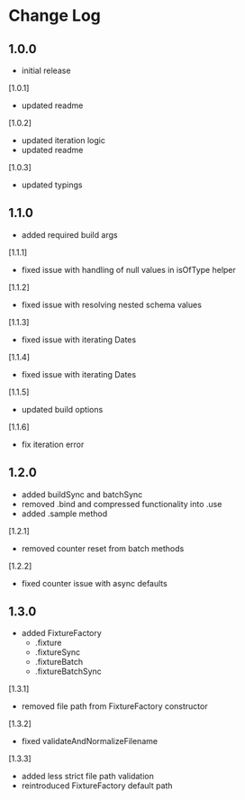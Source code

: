 # Change Log

## 1.0.0

-   initial release

[1.0.1]

-   updated readme

[1.0.2]

-   updated iteration logic
-   updated readme

[1.0.3]

-   updated typings

## 1.1.0

-   added required build args

[1.1.1]

-   fixed issue with handling of null values in isOfType helper

[1.1.2]

-   fixed issue with resolving nested schema values

[1.1.3]

-   fixed issue with iterating Dates

[1.1.4]

-   fixed issue with iterating Dates

[1.1.5]

-   updated build options

[1.1.6]

-   fix iteration error

## 1.2.0

-   added buildSync and batchSync
-   removed .bind and compressed functionality into .use
-   added .sample method

[1.2.1]

-   removed counter reset from batch methods

[1.2.2]

-   fixed counter issue with async defaults

## 1.3.0

-   added FixtureFactory
    -   .fixture
    -   .fixtureSync
    -   .fixtureBatch
    -   .fixtureBatchSync

[1.3.1]

-   removed file path from FixtureFactory constructor

[1.3.2]

-   fixed validateAndNormalizeFilename

[1.3.3]

-   added less strict file path validation
-   reintroduced FixtureFactory default path
